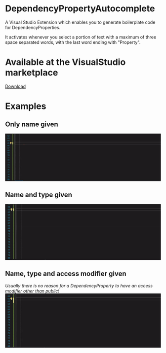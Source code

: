 # DependencyPropertyAutocomplete
A Visual Studio Extension which enables you to generate boilerplate code for DependencyProperties.

It activates whenever you select a portion of text with a maximum
of three space separated words, with the last word ending with "Property".

# Available at the VisualStudio marketplace
[Download](https://marketplace.visualstudio.com/items?itemName=w-syss.DependencyPropertyAutocomplete)

# Examples

## Only name given
![Only name given](/Resources/OnlyName.gif)

## Name and type given
![Name and type given](/Resources/NameAndType.gif)

## Name, type and access modifier given
*Usually there is no reason for a DependencyProperty to have an access modifier other than public!*
![Name, type and access modifier given](/Resources/NameTypeAndAccessModifier.gif)

